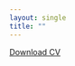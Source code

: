 ```yaml
---
layout: single
title: ""
---
```

[Download CV](https://www.dropbox.com/scl/fi/lijkvnl4wbfm8q369n3wz/Yeowoon_CV_Oct24.pdf?rlkey=dys62y3wpsqfwvqp1jaorsare&st=ssdrbs5x&dl=0)
